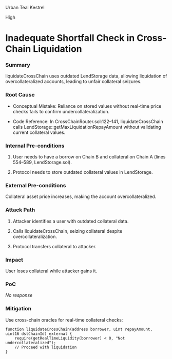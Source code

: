 Urban Teal Kestrel

High

# Inadequate Shortfall Check in Cross-Chain Liquidation

### Summary

liquidateCrossChain uses outdated LendStorage data, allowing liquidation of overcollateralized accounts, leading to unfair collateral seizures.

### Root Cause

- Conceptual Mistake:
 Reliance on stored values without real-time price checks fails to confirm undercollateralization.

- Code Reference: 
In CrossChainRouter.sol:122–141, liquidateCrossChain calls LendStorage::getMaxLiquidationRepayAmount without validating current collateral values.

### Internal Pre-conditions

1. User needs to have a borrow on Chain B and collateral on Chain A (lines 554–589, LendStorage.sol).

2. Protocol needs to store outdated collateral values in LendStorage.

### External Pre-conditions

Collateral asset price increases, making the account overcollateralized.

### Attack Path

1. Attacker identifies a user with outdated collateral data.

2. Calls liquidateCrossChain, seizing collateral despite overcollateralization.

3. Protocol transfers collateral to attacker.

### Impact

User loses collateral while attacker gains it.

### PoC

_No response_

### Mitigation

Use cross-chain oracles for real-time collateral checks:

```solidity
function liquidateCrossChain(address borrower, uint repayAmount, uint16 dstChainId) external {
    require(getRealTimeLiquidity(borrower) < 0, "Not undercollateralized");
    // Proceed with liquidation
}
```